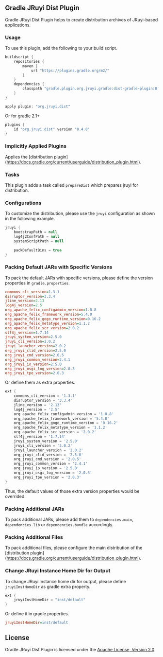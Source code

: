 ## Gradle JRuyi Dist Plugin

Gradle JRuyi Dist Plugin helps to create distribution archives of JRuyi-based applications.

### Usage
To use this plugin, add the following to your build script.

```groovy
buildscript {
	repositories {
		maven {
			url "https://plugins.gradle.org/m2/"
		}
	}
	dependencies {
		classpath "gradle.plugin.org.jruyi.gradle:dist-gradle-plugin:0.4.0"
	}
}

apply plugin: "org.jruyi.dist"
```

Or for gradle 2.1+

```groovy
plugins {
	id "org.jruyi.dist" version "0.4.0"
}
```

### Implicitly Applied Plugins

Applies the [distribution plugin] (https://docs.gradle.org/current/userguide/distribution_plugin.html).

### Tasks

This plugin adds a task called `prepareDist` which prepares jruyi for distribution.

### Configurations

To customize the distribution, please use the `jruyi` configuration as shown in the following example.

```gradle
jruyi {
	bootstrapPath = null
	log4j2ConfPath = null
	systemScriptPath = null
	
	packDefaultBins = true
}
```

### Packing Default JARs with Specific Versions

To pack the default JARs with specific versions, please define the version properties in `gradle.properties`.

```INI
commons_cli_version=1.3.1
disruptor_version=3.3.4
jline_version=2.13
log4j_version=2.5
org_apache_felix_configadmin_version=1.8.8
org_apache_felix_framework_version=5.4.0
org_apache_felix_gogo_runtime_version=0.16.2
org_apache_felix_metatype_version=1.1.2
org_apache_felix_scr_version=2.0.2
slf4j_version=1.7.14
jruyi_system_version=2.5.0
jruyi_cli_version=2.0.2
jruyi_launcher_version=2.0.2
org_jruyi_clid_version=2.5.0
org_jruyi_cmd_version=2.0.5
org_jruyi_common_version=2.4.1
org_jruyi_io_version=2.5.0
org_jruyi_osgi_log_version=2.0.3
org_jruyi_tpe_version=2.0.3
```

Or define them as extra properties.

```gradle
ext {
	commons_cli_version = '1.3.1'
    disruptor_version = '3.3.4'
    jline_version = '2.13'
    log4j_version = '2.5'
    org_apache_felix_configadmin_version = '1.8.8'
    org_apache_felix_framework_version = '5.4.0'
    org_apache_felix_gogo_runtime_version = '0.16.2'
    org_apache_felix_metatype_version = '1.1.2'
    org_apache_felix_scr_version = '2.0.2'
    slf4j_version = '1.7.14'
    jruyi_system_version = '2.5.0'
    jruyi_cli_version = '2.0.2'
    jruyi_launcher_version = '2.0.2'
    org_jruyi_clid_version = '2.5.0'
    org_jruyi_cmd_version = '2.0.5'
    org_jruyi_common_version = '2.4.1'
    org_jruyi_io_version = '2.5.0'
    org_jruyi_osgi_log_version = '2.0.3'
    org_jruyi_tpe_version = '2.0.3'
}
```

Thus, the default values of those extra version properties would be overrided.

### Packing Additional JARs

To pack additional JARs, please add them to `dependencies.main`, `dependencies.lib` or `dependencies.bundle` accordingly.

### Packing Additional Files

To pack additional files, please configure the main distribution of the [distribution plugin] (https://docs.gradle.org/current/userguide/distribution_plugin.html).

### Change JRuyi Instance Home Dir for Output

To change JRuyi instance home dir for output, please define `jruyiInstHomeDir` as gradle extra property.

```groovy
ext {
    jruyiInstHomeDir = "inst/default"
}
```

Or define it in gradle.properties.

```INI
jruyiInstHomeDir=inst/default
```

## License

Gradle JRuyi Dist Plugin is licensed under the [Apache License, Version 2.0](http://www.apache.org/licenses/LICENSE-2.0.html).
